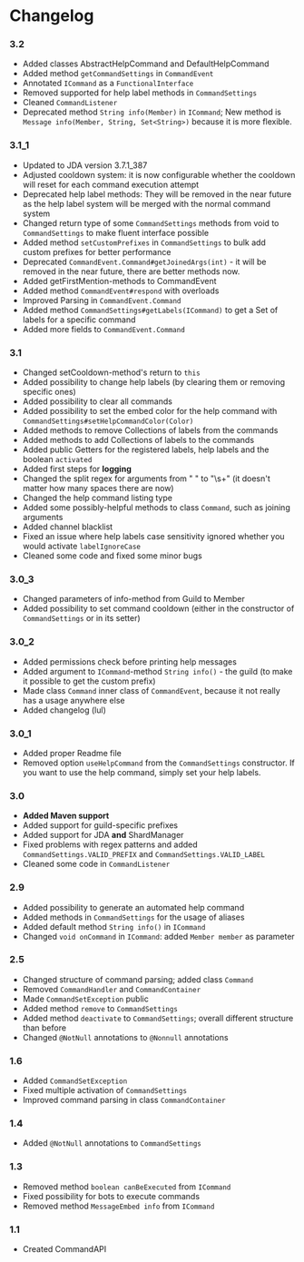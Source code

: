 # Changelog

### 3.2
- Added classes AbstractHelpCommand and DefaultHelpCommand
- Added method `getCommandSettings` in `CommandEvent`
- Annotated `ICommand` as a `FunctionalInterface`
- Removed supported for help label methods in `CommandSettings`
- Cleaned `CommandListener`
- Deprecated method `String info(Member)` in `ICommand`;
    New method is `Message info(Member, String, Set<String>)` because it is more flexible.

### 3.1_1
- Updated to JDA version 3.7.1_387
- Adjusted cooldown system: it is now configurable whether the cooldown will reset for each command execution attempt
- Deprecated help label methods: They will be removed in the near future as the help label system will be merged with the normal command system
- Changed return type of some `CommandSettings` methods from void to `CommandSettings` to make fluent interface possible
- Added method `setCustomPrefixes` in `CommandSettings` to bulk add custom prefixes for better performance
- Deprecated `CommandEvent.Command#getJoinedArgs(int)` - it will be removed in the near future, there are better methods now.
- Added getFirstMention-methods to CommandEvent
- Added method `CommandEvent#respond` with overloads
- Improved Parsing in `CommandEvent.Command`
- Added method `CommandSettings#getLabels(ICommand)` to get a Set of labels for a specific command
- Added more fields to `CommandEvent.Command`

### 3.1
- Changed setCooldown-method's return to `this`
- Added possibility to change help labels (by clearing them or removing specific ones)
- Added possibility to clear all commands
- Added possibility to set the embed color for the help command with `CommandSettings#setHelpCommandColor(Color)`
- Added methods to remove Collections of labels from the commands
- Added methods to add Collections of labels to the commands
- Added public Getters for the registered labels, help labels and the boolean `activated`
- Added first steps for **logging**
- Changed the split regex for arguments from " " to "\\s+" (it doesn't matter how many spaces there are now)
- Changed the help command listing type
- Added some possibly-helpful  methods to class `Command`, such as joining arguments
- Added channel blacklist
- Fixed an issue where help labels case sensitivity ignored whether you would activate `labelIgnoreCase`
- Cleaned some code and fixed some minor bugs

### 3.0_3
- Changed parameters of info-method from Guild to Member
- Added possibility to set command cooldown (either in the constructor of `CommandSettings` or in its setter)

### 3.0_2
- Added permissions check before printing help messages
- Added argument to `ICommand`-method `String info()` - the guild (to make it possible to get the custom prefix)
- Made class `Command` inner class of `CommandEvent`, because it not really has a usage anywhere else
- Added changelog (lul)

### 3.0_1
- Added proper Readme file
- Removed option `useHelpCommand` from the `CommandSettings` constructor. If you want to use the help command, simply set your help labels.

### 3.0
- **Added Maven support**
- Added support for guild-specific prefixes
- Added support for JDA **and** ShardManager
- Fixed problems with regex patterns and added `CommandSettings.VALID_PREFIX` and `CommandSettings.VALID_LABEL`
- Cleaned some code in `CommandListener`

### 2.9
- Added possibility to generate an automated help command
- Added methods in `CommandSettings` for the usage of aliases
- Added default method `String info()` in `ICommand`
- Changed `void onCommand` in `ICommand`: added `Member member` as parameter

### 2.5
- Changed structure of command parsing; added class `Command`
- Removed `CommandHandler` and `CommandContainer`
- Made `CommandSetException` public
- Added method `remove` to `CommandSettings`
- Added method `deactivate` to `CommandSettings`; overall different structure than before
- Changed `@NotNull` annotations to `@Nonnull` annotations

### 1.6
- Added `CommandSetException`
- Fixed multiple activation of `CommandSettings`
- Improved command parsing in class `CommandContainer`

### 1.4
- Added `@NotNull` annotations to `CommandSettings`

### 1.3
- Removed method `boolean canBeExecuted` from `ICommand`
- Fixed possibility for bots to execute commands
- Removed method `MessageEmbed info` from `ICommand`

### 1.1
- Created CommandAPI